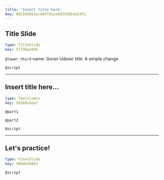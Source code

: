 ```yaml
---
title: 'Insert title here'
key: 0025656b1ec48f7d1ea993356b432471
---
```


## Title Slide

```yaml
type: TitleSlide
key: 57730aa92b
```

`@lower_third`
name: Goran Udosic
title: A simple change

`@script`


---

## Insert title here...

```yaml
type: TwoColumns
key: 3d269c6eaf
```

`@part1`


`@part2`


`@script`


---

## Let's practice!

```yaml
type: FinalSlide
key: 306de3b841
```

`@script`
